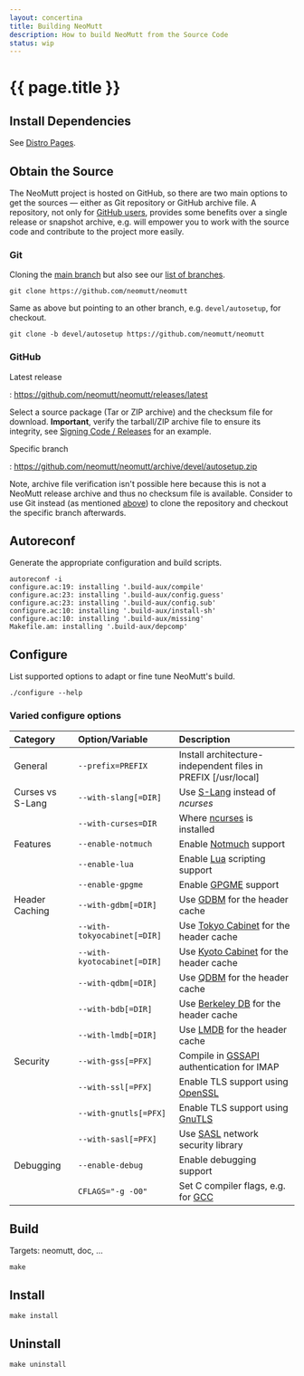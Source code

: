 ```yaml
---
layout: concertina
title: Building NeoMutt
description: How to build NeoMutt from the Source Code
status: wip
---
```


# {{ page.title }}

## Install Dependencies

See [Distro Pages](/distro.html).

## Obtain the Source

The NeoMutt project is hosted on GitHub, so there are two main options to get
the sources — either as Git repository or GitHub archive file. A repository,
not only for [GitHub users](/dev/newbie-tutorial#github), provides some
benefits over a single release or snapshot archive, e.g. will empower you to
work with the source code and contribute to the project more easily.

### Git <a class="offset" id="git"></a>

Cloning the [main branch](https://github.com/neomutt/neomutt/tree/master) but
also see our [list of branches](/dev/branches).

```
git clone https://github.com/neomutt/neomutt
```

Same as above but pointing to an other branch, e.g. `devel/autosetup`, for
checkout.

```
git clone -b devel/autosetup https://github.com/neomutt/neomutt
```

### GitHub

Latest release

: <https://github.com/neomutt/neomutt/releases/latest>

Select a source package (Tar or ZIP archive) and the checksum file for
download. **Important**, verify the tarball/ZIP archive file to ensure its
integrity, see [Signing Code / Releases](/dev/signing#source-example) for an
example.

Specific branch

: <https://github.com/neomutt/neomutt/archive/devel/autosetup.zip>

Note, archive file verification isn't possible here because this is not
a NeoMutt release archive and thus no checksum file is available. Consider to
use Git instead (as mentioned [above](#git)) to clone the repository and
checkout the specific branch afterwards.

## Autoreconf

Generate the appropriate configuration and build scripts.

```
autoreconf -i
configure.ac:19: installing '.build-aux/compile'
configure.ac:23: installing '.build-aux/config.guess'
configure.ac:23: installing '.build-aux/config.sub'
configure.ac:10: installing '.build-aux/install-sh'
configure.ac:10: installing '.build-aux/missing'
Makefile.am: installing '.build-aux/depcomp'
```

## Configure

List supported options to adapt or fine tune NeoMutt's build.

```
./configure --help
```

### Varied configure options

| Category         | Option/Variable             | Description                                                   |
| :--------------- | :-------------------------- | :------------------------------------------------------------ |
| General          | `--prefix=PREFIX`           | Install architecture-independent files in PREFIX [/usr/local] |
| Curses vs S-Lang | `--with-slang[=DIR]`        | Use [S-Lang][co_slng] instead of *ncurses*                    |
|                  | `--with-curses=DIR`         | Where [ncurses][co_crss] is installed                         |
| Features         | `--enable-notmuch`          | Enable [Notmuch](/feature/notmuch) support                    |
|                  | `--enable-lua`              | Enable [Lua][co_lua] scripting support                        |
|                  | `--enable-gpgme`            | Enable [GPGME][co_gpgme] support                              |
| Header Caching   | `--with-gdbm[=DIR]`         | Use [GDBM][co_gdbm] for the header cache                      |
|                  | `--with-tokyocabinet[=DIR]` | Use [Tokyo Cabinet][co_tcab] for the header cache             |
|                  | `--with-kyotocabinet[=DIR]` | Use [Kyoto Cabinet][co_kcab] for the header cache             |
|                  | `--with-qdbm[=DIR]`         | Use [QDBM][co_qdbm] for the header cache                      |
|                  | `--with-bdb[=DIR]`          | Use [Berkeley DB][co_obdb] for the header cache               |
|                  | `--with-lmdb[=DIR]`         | Use [LMDB][co_lmdb] for the header cache                      |
| Security         | `--with-gss[=PFX]`          | Compile in [GSSAPI][co_gss2] authentication for IMAP          |
|                  | `--with-ssl[=PFX]`          | Enable TLS support using [OpenSSL][co_ossl]                   |
|                  | `--with-gnutls[=PFX]`       | Enable TLS support using [GnuTLS][co_gtls]                    |
|                  | `--with-sasl[=PFX]`         | Use [SASL][co_sasl] network security library                  |
| Debugging        | `--enable-debug`            | Enable debugging support                                      |
|                  | `CFLAGS="-g -O0"`           | Set C compiler flags, e.g. for [GCC][co_dgcc]                 |

## Build

Targets: neomutt, doc, …

```
make
```

## Install

```
make install
```

## Uninstall

```
make uninstall
```


[co_slng]:  <http://www.jedsoft.org/slang/>
[co_crss]:  <https://www.gnu.org/software/ncurses/ncurses.html>
[co_lua]:   <https://www.lua.org/>
[co_gpgme]: <https://www.gnupg.org/related_software/gpgme/>
[co_gdbm]:  <http://www.gnu.org.ua/software/gdbm/gdbm.html>
[co_tcab]:  <http://fallabs.com/tokyocabinet/>
[co_kcab]:  <http://fallabs.com/kyotocabinet/>
[co_qdbm]:  <http://fallabs.com/qdbm/>
[co_lmdb]:  <https://symas.com/lmdb/technical/>
[co_gss2]:  <https://en.wikipedia.org/wiki/Generic_Security_Services_Application_Program_Interface>
[co_ossl]:  <https://www.openssl.org/>
[co_gtls]:  <https://www.gnutls.org/>
[co_sasl]:  <https://en.wikipedia.org/wiki/Simple_Authentication_and_Security_Layer>
[co_obdb]:  <http://www.oracle.com/technetwork/database/database-technologies/berkeleydb/overview/index.html>
[co_dgcc]:  <https://gcc.gnu.org/onlinedocs/gcc/Debugging-Options.html>

